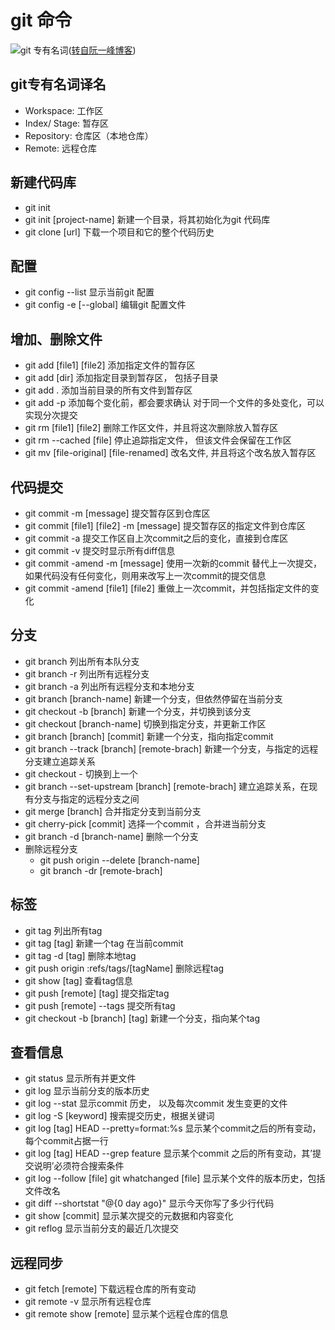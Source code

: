 # git 命令

![git 专有名词](http://www.ruanyifeng.com/blogimg/asset/2015/bg2015120901.png)([转自阮一峰博客](http://www.ruanyifeng.com/blog/2015/12/git-cheat-sheet.html))

## git专有名词译名
- Workspace: 工作区
- Index/ Stage: 暂存区
- Repository: 仓库区（本地仓库）
- Remote: 远程仓库

## 新建代码库
- git init
- git init [project-name] 新建一个目录，将其初始化为git 代码库
- git clone [url] 下载一个项目和它的整个代码历史

## 配置
- git config --list 显示当前git 配置
- git config -e [--global] 编辑git 配置文件

## 增加、删除文件
- git add [file1] [file2] 添加指定文件的暂存区
- git add [dir] 添加指定目录到暂存区， 包括子目录
- git add . 添加当前目录的所有文件到暂存区
- git add -p 添加每个变化前，都会要求确认 对于同一个文件的多处变化，可以实现分次提交
- git rm [file1] [file2] 删除工作区文件，并且将这次删除放入暂存区
- git rm --cached [file] 停止追踪指定文件， 但该文件会保留在工作区
- git mv [file-original] [file-renamed] 改名文件, 并且将这个改名放入暂存区

## 代码提交
- git commit -m [message] 提交暂存区到仓库区
- git commit [file1] [file2] -m [message] 提交暂存区的指定文件到仓库区
- git commit -a 提交工作区自上次commit之后的变化，直接到仓库区
- git commit -v 提交时显示所有diff信息
- git commit -amend -m [message] 使用一次新的commit 替代上一次提交，如果代码没有任何变化，则用来改写上一次commit的提交信息
- git commit -amend [file1] [file2] 重做上一次commit，并包括指定文件的变化

## 分支
- git branch 列出所有本队分支
- git branch -r 列出所有远程分支
- git branch -a 列出所有远程分支和本地分支
- git branch [branch-name] 新建一个分支，但依然停留在当前分支
- git checkout -b [branch] 新建一个分支，并切换到该分支
- git checkout [branch-name] 切换到指定分支，并更新工作区
- git branch [branch] [commit] 新建一个分支，指向指定commit
- git branch --track [branch] [remote-brach] 新建一个分支，与指定的远程分支建立追踪关系
- git checkout - 切换到上一个
- git branch --set-upstream [branch] [remote-brach] 建立追踪关系，在现有分支与指定的远程分支之间
- git merge [branch] 合并指定分支到当前分支
- git cherry-pick [commit] 选择一个commit ，合并进当前分支
- git branch -d [branch-name] 删除一个分支
- 删除远程分支
  - git push origin --delete [branch-name]
  - git branch -dr [remote-brach]

## 标签
- git tag 列出所有tag
- git tag [tag] 新建一个tag 在当前commit
- git tag -d [tag] 删除本地tag
- git push origin :refs/tags/[tagName] 删除远程tag
- git show [tag] 查看tag信息
- git push [remote] [tag] 提交指定tag
- git push [remote] --tags 提交所有tag
- git checkout -b [branch] [tag] 新建一个分支，指向某个tag

## 查看信息
- git status 显示所有并更文件
- git log 显示当前分支的版本历史
- git log --stat 显示commit 历史， 以及每次commit 发生变更的文件
- git log -S [keyword] 搜索提交历史，根据关键词
- git log [tag] HEAD --pretty=format:%s   显示某个commit之后的所有变动，每个commit占据一行
- git log [tag] HEAD --grep feature 显示某个commit 之后的所有变动，其’提交说明’必须符合搜索条件
- git log --follow [file]     git whatchanged [file] 显示某个文件的版本历史，包括文件改名
- git diff --shortstat "@{0 day ago}" 显示今天你写了多少行代码
- git show [commit] 显示某次提交的元数据和内容变化
- git reflog 显示当前分支的最近几次提交

## 远程同步
- git fetch [remote] 下载远程仓库的所有变动
- git remote -v 显示所有远程仓库
- git remote show [remote]  显示某个远程仓库的信息
